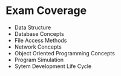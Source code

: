 # Exam Coverage

- Data Structure
- Database Concepts
- File Access Methods
- Network Concepts
- Object Oriented Programming Concepts
- Program Simulation
- Sytem Development Life Cycle
